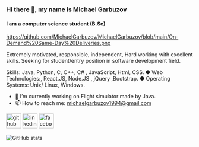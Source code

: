 ### Hi there 👋, my name is Michael Garbuzov
#### I am a computer science student (B.Sc)
https://github.com/MichaelGarbuzov/MichaelGarbuzov/blob/main/On-Demand%20Same-Day%20Deliveries.png

Extremely motivated, responsible, independent, Hard working with excellent skills.
Seeking for student/entry position in software development field. 

Skills: Java, Python, C, C++, C# , JavaScript, Html, CSS. ● Web Technologies:, React.JS, Node.JS , jQuery ,Bootstrap. ● Operating Systems: Unix/ Linux, Windows.

- 🔭 I’m currently working on Flight simulator made by Java. 
- 📫 How to reach me: michaelgarbuzov1994@gmail.com 


[<img src='https://cdn.jsdelivr.net/npm/simple-icons@3.0.1/icons/github.svg' alt='github' height='40'>](https://github.com/MichaelGarbuzov)  [<img src='https://cdn.jsdelivr.net/npm/simple-icons@3.0.1/icons/linkedin.svg' alt='linkedin' height='40'>](https://www.linkedin.com/in/michaelgarbuzov/)  [<img src='https://cdn.jsdelivr.net/npm/simple-icons@3.0.1/icons/facebook.svg' alt='facebook' height='40'>](https://www.facebook.com/michaelgarbuzov)  

![GitHub stats](https://github-readme-stats.vercel.app/api?username=MichaelGarbuzov&show_icons=true)  

